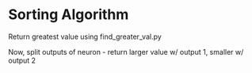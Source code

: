 # Sorting Algorithm

Return greatest value using find_greater_val.py

Now, split outputs of neuron - return larger value w/ output 1, smaller w/ output 2
